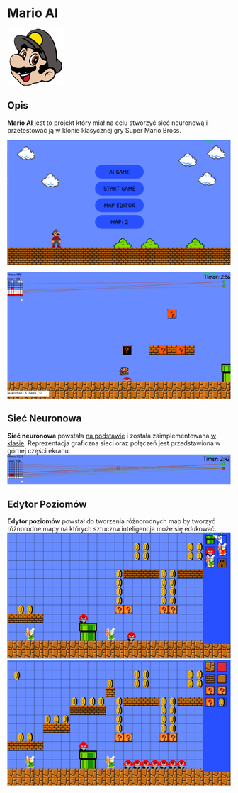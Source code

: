 # Mario AI

![](MarioAI/res/icon.png)

## Opis
**Mario AI** jest to projekt który miał na celu stworzyć sieć neuronową i przetestować ją w klonie klasycznej gry Super Mario Bross.

![](Obrazy/Menu.png)

![](Obrazy/Obraz(4).png)

## Sieć Neuronowa
**Sieć neuronowa** powstała [na podstawie](Docs/Sieci_neuronowe_Stanley_Miikkulainen.pdf) i została zaimplementowana [w klasie](MarioAI/MarioAI/src/NN.h). Reprezentacja graficzna sieci oraz połączeń jest przedstawiona w górnej części ekranu.
![](Obrazy/Obraz(6).png)

## Edytor Poziomów
**Edytor poziomów** powstał do tworzenia różnorodnych map by tworzyć różnorodne mapy na których sztuczna inteligencja może się edukować.
![](Obrazy/Obraz(8).png)
![](Obrazy/Obraz(2).png)
